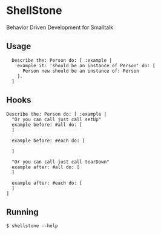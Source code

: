 ShellStone
==========

Behavior Driven Development for Smalltalk

Usage
-----

      Describe the: Person do: [ :example |
        example it: 'should be an instance of Person' do: [
          Person new should be an instance of: Person
        ].
      ]

Hooks
-----

    Describe the: Person do: [ :example |
      "Or you can call just call setUp"
      example before: #all do: [
      ]
      
      example before: #each do: [
        
      ]

      "Or you can call just call tearDown"      
      example after: #all do: [
      ]
      
      example after: #each do: [
      ]
    ]

Running
-------

    $ shellstone --help
